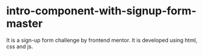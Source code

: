 # intro-component-with-signup-form-master
It is a sign-up form challenge by frontend mentor. It is developed using html, css and js.
